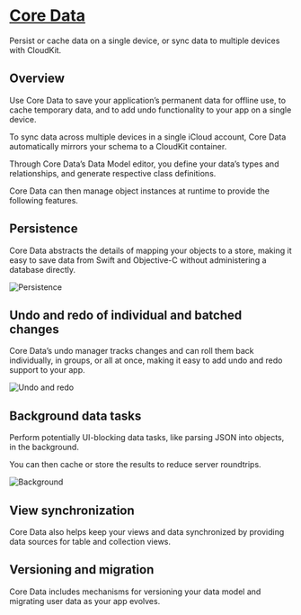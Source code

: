 # [Core Data](https://developer.apple.com/documentation/coredata/)

Persist or cache data on a single device, or sync data to multiple devices with CloudKit.

## Overview

Use Core Data to save your application’s permanent data for offline use, to cache temporary data, and to add undo functionality to your app on a single device.

To sync data across multiple devices in a single iCloud account, Core Data automatically mirrors your schema to a CloudKit container.

Through Core Data’s Data Model editor, you define your data’s types and relationships, and generate respective class definitions.

Core Data can then manage object instances at runtime to provide the following features.

## Persistence

Core Data abstracts the details of mapping your objects to a store, making it easy to save data from Swift and Objective-C without administering a database directly.

![Persistence](https://docs-assets.developer.apple.com/published/9ce9c70ee1/CD-Persistence@2x.png)

## Undo and redo of individual and batched changes

Core Data’s undo manager tracks changes and can roll them back individually, in groups, or all at once, making it easy to add undo and redo support to your app.

![Undo and redo](https://docs-assets.developer.apple.com/published/8d7dbc10a8/CD-Undo@2x.png)

## Background data tasks

Perform potentially UI-blocking data tasks, like parsing JSON into objects, in the background.

You can then cache or store the results to reduce server roundtrips.

![Background](https://docs-assets.developer.apple.com/published/97484139fe/CD-BackgroundTask@2x.png)

## View synchronization

Core Data also helps keep your views and data synchronized by providing data sources for table and collection views.

## Versioning and migration

Core Data includes mechanisms for versioning your data model and migrating user data as your app evolves.
